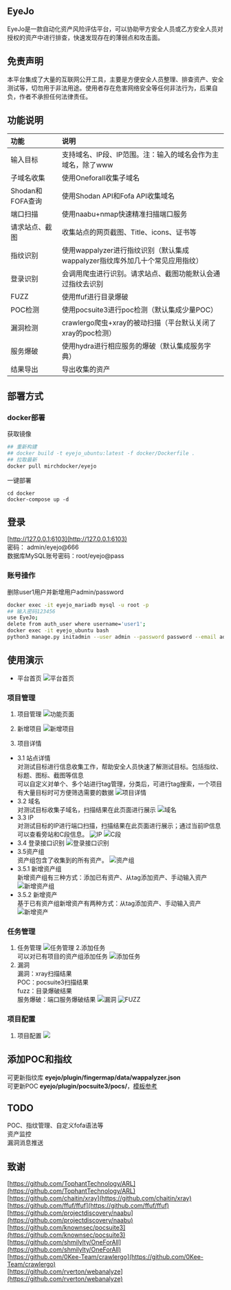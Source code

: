 ## EyeJo

EyeJo是一款自动化资产风险评估平台，可以协助甲方安全人员或乙方安全人员对授权的资产中进行排查，快速发现存在的薄弱点和攻击面。

## 免责声明

本平台集成了大量的互联网公开工具，主要是方便安全人员整理、排查资产、安全测试等，切勿用于非法用途。使用者存在危害网络安全等任何非法行为，后果自负，作者不承担任何法律责任。

## 功能说明

| 功能             | 说明                                                                   |
| :-------------- | :-------------------------------------------------------------------- |
| 输入目标         | 支持域名、IP段、IP范围。注：输入的域名会作为主域名，除了www                  |
| 子域名收集       | 使用Oneforall收集子域名                                                 |
| Shodan和FOFA查询 | 使用Shodan API和Fofa API收集域名                                        |
| 端口扫描         | 使用naabu+nmap快速精准扫描端口服务                                       |
| 请求站点、截图    | 收集站点的网页截图、Title、icons、证书等                                  |
| 指纹识别         | 使用wappalyzer进行指纹识别（默认集成wappalyzer指纹库外加几十个常见应用指纹） |
| 登录识别         | 会调用爬虫进行识别。请求站点、截图功能默认会通过指纹去识别                   |
| FUZZ            | 使用ffuf进行目录爆破                                                     |
| POC检测          | 使用pocsuite3进行poc检测（默认集成少量POC）                               |
| 漏洞检测         | crawlergo爬虫+xray的被动扫描（平台默认关闭了xray的poc检测）                |
| 服务爆破         | 使用hydra进行相应服务的爆破（默认集成服务字典）                            |
| 结果导出         | 导出收集的资产                                                          |

## 部署方式

### docker部署

获取镜像
```sh
## 重新构建
## docker build -t eyejo_ubuntu:latest -f docker/Dockerfile .
## 拉取最新
docker pull mirchdocker/eyejo
```

一键部署
```
cd docker
docker-compose up -d
```

## 登录

[http://127.0.0.1:6103](http://127.0.0.1:6103)  
密码： admin/eyejo@666  
数据库MySQL账号密码：root/eyejo@pass

### 账号操作

删除user1用户并新增用户admin/password
```sh
docker exec -it eyejo_mariadb mysql -u root -p
## 输入密码123456
use EyeJo;
delete from auth_user where username='user1';
docker exec -it eyejo_ubuntu bash
python3 manage.py initadmin --user admin --password password --email admin@example.com
```

## 使用演示

- 平台首页
![平台首页](images/3252302218972.png)

### 项目管理


1. 项目管理
![功能页面](images/20210506171311207_15012.png)
2. 新增项目
![新增项目](images/20210506203623308_10866.png)

3. 项目详情
- 3.1 站点详情  
对测试目标进行信息收集工作，帮助安全人员快速了解测试目标。包括指纹、标题、图标、截图等信息  
可以自定义对单个、多个站进行tag管理，分类后，可进行tag搜索，一个项目有大量目标时可方便筛选需要的数据
![项目详情](images/20210506181915589_27051.png)
- 3.2 域名  
对测试目标收集子域名，扫描结果在此页面进行展示
![域名](images/20210506203328395_30525.png)
- 3.3 IP  
对测试目标的IP进行端口扫描，扫描结果在此页面进行展示；通过当前IP信息可以查看旁站和C段信息。
![IP](images/20210506171819333_14832.png)
![C段](images/20210506172210756_21576.png)
- 3.4 登录接口识别
![登录接口识别](images/20210506180206273_12928.png)
- 3.5资产组  
资产组包含了收集到的所有资产。
![资产组](images/20210506172331549_14890.png)
- 3.5.1 新增资产组  
新增资产组有三种方式：添加已有资产、从tag添加资产、手动输入资产
![新增资产组](images/20210506172416407_23285.png)
- 3.5.2 新增资产  
基于已有资产组新增资产有两种方式：从tag添加资产、手动输入资产
![新增资产](images/20210506172527129_28083.png)

### 任务管理

1. 任务管理
![任务管理](images/20210506172611472_20684.png)
2.添加任务  
可以对已有项目的资产组添加任务
![添加任务](images/20210507173204664_24701.png)
3. 漏洞  
漏洞：xray扫描结果  
POC：pocsuite3扫描结果  
fuzz：目录爆破结果  
服务爆破：端口服务爆破结果
![漏洞](images/20210506172746443_32198.png)
![FUZZ](images/20210506172712158_9590.png)

### 项目配置

1. 项目配置
![](images/20210506183730610_9110.png)


## 添加POC和指纹

可更新指纹库 **eyejo/plugin/fingermap/data/wappalyzer.json**  
可更新POC **eyejo/plugin/pocsuite3/pocs/**，[模板参考](https://github.com/ice-doom/EyeJo/wiki/POC%E5%B8%B8%E8%A7%81%E6%BC%8F%E6%B4%9E%E6%A8%A1%E6%9D%BF)


## TODO

POC、指纹管理、自定义fofa语法等  
资产监控  
漏洞消息推送


## 致谢

[https://github.com/TophantTechnology/ARL](https://github.com/TophantTechnology/ARL)  
[https://github.com/chaitin/xray](https://github.com/chaitin/xray)  
[https://github.com/ffuf/ffuf](https://github.com/ffuf/ffuf)  
[https://github.com/projectdiscovery/naabu](https://github.com/projectdiscovery/naabu)  
[https://github.com/knownsec/pocsuite3](https://github.com/knownsec/pocsuite3)  
[https://github.com/shmilylty/OneForAll](https://github.com/shmilylty/OneForAll)  
[https://github.com/0Kee-Team/crawlergo](https://github.com/0Kee-Team/crawlergo)  
[https://github.com/rverton/webanalyze](https://github.com/rverton/webanalyze)

